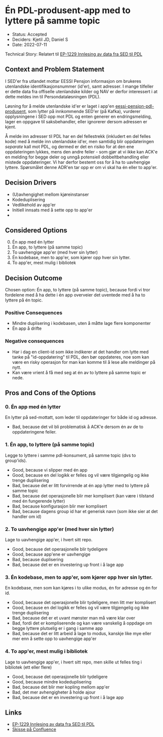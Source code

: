 # Én PDL-produsent-app med to lyttere på samme topic 

* Status: Accepted
* Deciders: Kjetil JD, Daniel S
* Date: 2022-07-11

Technical Story: Relatert til [EP-1229 Innlesing av data fra SED til PDL](https://jira.adeo.no/browse/EP-1229)

## Context and Problem Statement

I SED'er fra utlandet mottar EESSI Pensjon informasjon om brukeres utenlandske identifikasjonsnummer (id'er), samt adresser. I mange tilfeller er dette data fra offiselle utenlandske kilder og NAV er derfor interessert i at dette meldes inn til Persondataløsningen (PDL).

Løsning for å melde utenlandske id'er er laget i app'en [eessi-pensjon-pdl-produsent](https://github.com/navikt/eessi-pensjon-pdl-produsent), som lytter på innkommende SED'er (på Kafka), vurderer opplysningene i SED opp mot PDL og enten generer en endringsmelding, lager en oppgave til saksbehandler, eller ignorerer dersom adressen er kjent.  

Å melde inn adresser til PDL har en del fellestrekk (inkludert en del felles kode) med å melde inn utenlandske id'er, men samtidig blir oppdateringen _separate_ kall mot PDL, og dermed er det en risiko for at den ene oppdateringen lykkes, mens den andre feiler - som gjør at vi ikke kan ACK'e en melding for begge deler og unngå potensiell dobbeltbehandling eller mistede oppdateringer. Vi har derfor bestemt oss for å ha to uavhengige lyttere. Spørsmålet denne ADR'en tar opp er om vi skal ha én eller to app'er. 

## Decision Drivers

* (U)avhengighet mellom kjøreinstanser
* Kodeduplisering
* Vedlikehold av app'er
* Initiell innsats med å sette opp to app'er
* 

## Considered Options

0. Én app med én lytter
1. Én app, to lyttere (på samme topic)
2. To uavhengige app'er (med hver sin lytter)
3. Én kodebase, men to app'er, som kjører opp hver sin lytter.
4. To app'er, mest mulig i bibliotek

## Decision Outcome

Chosen option: Én app, to lyttere (på samme topic), because fordi vi tror fordelene med å ha dette i én app overveier
det uventede med å ha to lyttere på én topic.

### Positive Consequences

* Mindre duplisering i kodebasen, uten å måtte lage flere komponenter
* Én app å drifte

### Negative consequences

* Har i dag en client-id som ikke indikerer at det handler om lytte med tanke på "id-oppdatering" til PDL, den bør oppdateres, noe som kan være en risky operasjon for man kan komme til å lese alle meldinger på nytt.
* Kan være vrient å få med seg at én av to lyttere på samme topic er nede.

## Pros and Cons of the Options <!-- optional -->

### 0. Én app med én lytter

En lytter på sed-mottatt, som leder til oppdateringer for både id og adresse.

* Bad, because det vil bli problematisk å ACK'e dersom én av de to oppdateringene feiler.

### 1. Én app, to lyttere (på samme topic)

Legge to lyttere i samme pdl-konsument, på samme topic (dvs to group'ids).

* Good, because vi slipper med én app
* Good, because en del logikk er felles og vil være tilgjengelig og ikke trenge duplisering
* Bad, because det er litt forvirrende at én app lytter med to lyttere på samme topic
* Bad, because det operasjonelle blir mer komplisert (kan være i tilstand med én fungerende lytter)
* Bad, because konfigurasjon blir mer komplisert
* Bad, because dagens group id har et generisk navn (som ikke sier at det handler om id)

### 2. To uavhengige app'er (med hver sin lytter)

Lage to uavhengige app'er, i hvert sitt repo.

* Good, because det operasjonelle blir tydeligere
* Good, because app'ene er uavhengige
* Bad, because duplisering
* Bad, because det er en investering up front i å lage app

### 3. Én kodebase, men to app'er, som kjører opp hver sin lytter.

En kodebase, men som kan kjøres i to ulike modus, én for adresse og én for id.

* Good, because det operasjonelle blir tydeligere, men litt mer komplisert
* Good, because en del logikk er felles og vil være tilgjengelig og ikke trenge duplisering
* Bad, because det er et uvant mønster man må være klar over
* Bad, fordi det er kompliserende og kan være vanskelig å oppdage om begge lyttere plutselig er i gang i samme app
* Bad, because det er litt arbeid å lage to modus, kanskje like mye eller mer enn å sette opp to uavhengige app'er

### 4. To app'er, mest mulig i bibliotek

Lage to uavhengige app'er, i hvert sitt repo, men skille ut felles ting i bibliotek (ett eller flere)

* Good, because det operasjonelle blir tydeligere
* Good, because mindre kodeduplisering
* Bad, because det blir mer kopling mellom app'er
* Bad, det mer avhengigheter å holde ajour
* Bad, because det er en investering up front i å lage app

## Links 

* [EP-1229 Innlesing av data fra SED til PDL](https://jira.adeo.no/browse/EP-1229)
* [Skisse på Confluence](https://confluence.adeo.no/x/MkHDGQ)
